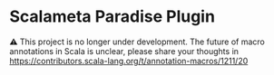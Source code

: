 # Scalameta Paradise Plugin

:warning:
This project is no longer under development.
The future of macro annotations in Scala is unclear, please share your thoughts in https://contributors.scala-lang.org/t/annotation-macros/1211/20
